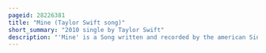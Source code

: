 ```yaml
---
pageid: 28226381
title: "Mine (Taylor Swift song)"
short_summary: "2010 single by Taylor Swift"
description: "'Mine' is a Song written and recorded by the american Singer-Songwriter Taylor Swift for her third Studio album Speak now. It is produced by Swift and nathan Chapman and Combines Country Pop and Pop Rock and has Lyrics about the Ups and Downs of a young Love inspired by Swift's Tendency to run away from Love for Fears of Heartbreak. Big Machine Records released 'Mine' for Download as Speak now's lead single on August 4, 2010, two Weeks earlier than intended because of an unauthorized Internet Leak. In the united states the single impacted Country Radio on August 16 2010."
---
```

